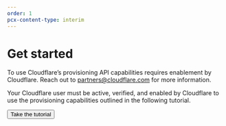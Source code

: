 ```yaml
---
order: 1
pcx-content-type: interim
---
```


# Get started

To use Cloudflare’s provisioning API capabilities requires enablement by Cloudflare. Reach out to partners@cloudflare.com for more information.

Your Cloudflare user must be active, verified, and enabled by Cloudflare to use the provisioning capabilities outlined in the following tutorial.

<p><Button type="primary" href="/tutorial">Take the tutorial</Button></p>
